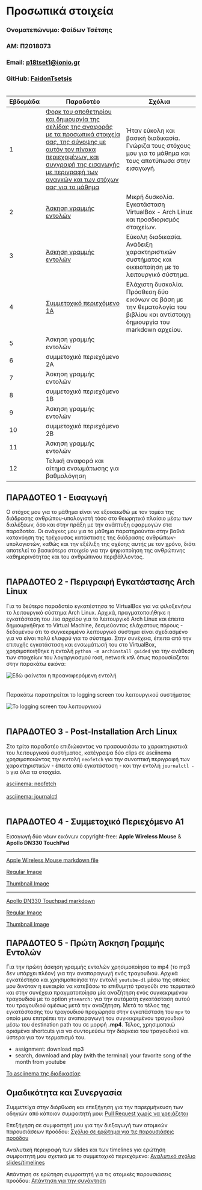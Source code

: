 # Προσωπικά στοιχεία

### Ονοματεπώνυμο: Φαίδων Τσέτσης

### ΑΜ: Π2018073 

### Email: p18tset1@ionio.gr

### GitHub: [FaidonTsetsis](https://github.com/FaidonTsetsis) <br><br>



| Εβδομάδα | Παραδοτέο | Σχόλια |
| --- | --- | --- |
| 1 | [Φορκ του αποθετηρίου και δημιουργία της σελίδας της αναφοράς με τα προσωπικά στοιχεία σας, της σύνοψης με αυτόν τον πίνακα περιεχομένων, και συγγραφή της εισαγωγής με περιγραφή των αναγκών και των στόχων σας για το μάθημα](#παραδοτεο-1---εισαγωγή) | Ήταν εύκολη και βασική διαδικασία. Γνώριζα τους στόχους μου για το μάθημα και τους αποτύπωσα στην εισαγωγή.| Ήταν εύκολη και βασική διαδικασία. Γνώριζα τους στόχους μου για το μάθημα και τους αποτύπωσα στην εισαγωγή. |
| 2 | [Άσκηση γραμμής εντολών](#παραδοτεο-2---περιγραφή-εγκατάστασης-arch-linux) | Μικρή δυσκολία. Εγκατάσταση VirtualBox - Arch Linux και προσδιορισμός στοιχείων. |
| 3 | [Άσκηση γραμμής εντολών](#παραδοτεο-3---post-installation-arch-linux) | Εύκολη διαδικασία. Ανάδειξη χαρακτηριστικών συστήματος και οικειοποίηση με το λειτουργικό σύστημα.|
| 4 | [Συμμετοχικό περιεχόμενο 1A](#παραδοτεο-4---συμμετοχικό-περιεχόμενο-α1) | Ελάχιστη δυσκολία. Πρόσθεση δύο εικόνων σε βάση με την θεματολογία του βιβλίου και αντίστοιχη δημιουργία του markdown αρχείου. |
| 5 | Άσκηση γραμμής εντολών |
| 6 | συμμετοχικό περιεχόμενο 2A |
| 7 | Άσκηση γραμμής εντολών |
| 8 | συμμετοχικό περιεχόμενο 1B |
| 9 | Άσκηση γραμμής εντολών |
| 10 | συμμετοχικό περιεχόμενο 2B |
| 11 | Άσκηση γραμμής εντολών |
| 12 | Τελική αναφορά και αίτημα ενσωμάτωσης για βαθμολόγηση |

## ΠΑΡΑΔΟΤΕΟ 1 - Εισαγωγή

Ο στόχος μου για το μάθημα είναι να εξοικειωθώ με τον τομέα της διάδρασης ανθρώπου-υπολογιστή τόσο στο θεωρητικό πλαίσιο μέσω των διαλέξεων, όσο και στην πράξη με την ανάπτυξη εφαρμογών στα παραδοτέα. Οι ανάγκες μου για το μάθημα παρατηρούνται στην βαθιά κατανόηση της τρέχουσας κατάστασης της διάδρασης ανθρώπων-υπολογιστών, καθώς και την εξέλιξη της σχέσης αυτής με τον χρόνο, διότι αποτελεί το βασικότερο στοιχείο για την ψηφιοποίηση της ανθρώπινης καθημερινότητας και του ανθρώπινου περιβάλλοντος. <br><br>

## ΠΑΡΑΔΟΤΕΟ 2 - Περιγραφή Εγκατάστασης Arch Linux

Για το δεύτερο παραδοτέο εγκατέστησα το VirtualBox για να φιλοξενήσω το λειτουργικό σύστημα Arch Linux. Αρχικά, πραγματοποιήθηκε η εγκατάσταση του .iso αρχείου για το λειτουργικό Arch Linux και έπειτα δημιουργήθηκε το Virtual Machine, δεσμεύοντας ελάχιστους πόρους - δεδομένου ότι το συγκεκριμένο λειτουργικό σύστημα είναι σχεδιασμένο για να είναι πολύ ελαφρύ για το σύστημα. Στην συνέχεια, έπειτα από την επιτυχής εγκατάσταση και ενσωμάτωσή του στο VirtualBox, χρησιμοποιήθηκε η εντολή ```python -m archinstall guided``` για την ανάθεση των στοιχείων του λογαργιασμού root, network κτλ όπως παρουσίαζεται στην παρακάτω εικόνα:

![Εδώ φαίνεται η προαναφερόμενη εντολή](https://user-images.githubusercontent.com/44473403/141696486-73c4b72a-caf2-4675-a98b-c8a78927c42d.png) <br>
<br><br> 
Παρακάτω παρατηρείται το logging screen του λειτουργικού συστήματος


![Το logging screen του λειτουργικού](https://user-images.githubusercontent.com/44473403/141697210-f7ecd644-2da4-457b-b9e6-a4dc80c675df.png) <br><br>

## ΠΑΡΑΔΟΤΕΟ 3 - Post-Installation Arch Linux

Στο τρίτο παραδοτέο επιδιώκοντας να πρασουσιάσω τα χαρακτηριστικά του λειτουργικού συστήματος, κατέγραψα δύο clips σε asciinema χρησιμοποιώντας την εντολή ```neofetch``` για την συνοπτική περιγραφή των χαρακτηριστικών - έπειτα από εγκατάσταση - και την εντολή ```journalctl -b``` για όλα τα στοιχεία. 

[asciinema: neofetch](https://asciinema.org/a/449105) <br><br>
[asciinema: journalctl](https://asciinema.org/a/hpauVSSWHuAsnH9lvea7BM407) <br> <br>

## ΠΑΡΑΔΟΤΕΟ 4 - Συμμετοχικό Περιεχόμενο Α1

Εισαγωγή δύο νέων εικόνων copyright-free: **Apple Wireless Mouse** & **Apollo DN330 TouchPad**

---
[Apple Wireless Mouse markdown file](https://github.com/FaidonTsetsis/_gallery/blob/2018073/apple-mouse-wireless.md)

[Regular Image](https://github.com/FaidonTsetsis/images/blob/2018073/apple-mouse-wireless.jpg)

[Thumbnail Image](https://github.com/FaidonTsetsis/images/blob/2018073/apple-mouse-wireless-thumb.jpg) 

---
[Apollo DN330 Touchpad markdown](https://github.com/FaidonTsetsis/_gallery/blob/2018073/apollo-touchpad.md)

[Regular Image](https://github.com/FaidonTsetsis/images/blob/2018073/apollo-touchpad.jpg)

[Thumbnail Image](https://github.com/FaidonTsetsis/images/blob/2018073/apollo-touchpad-thumb.jpg) <br>

## ΠΑΡΑΔΟΤΕΟ 5 - Πρώτη Άσκηση Γραμμής Εντολών

Για την πρώτη άσκηση γραμμής εντολών χρησιμοποίησα το mp4 (το mp3 δεν υπάρχει πλέον) για την αναπαραγωγή ενός τραγουδιού. Αρχικά εγκατέστησα και χρησιμοποίησα την εντολή ```youtube-dl``` μέσω της οποίας μου δινόταν η ευκαιρία να κατεβάσω το επιθυμητό τραγούδι στο τερματικό και στην συνέχεια πραγματοποίησα μία αναζήτηση ενός συγκεκριμένου τραγουδιού με το option ```ytsearch:``` για την αυτόματη εγκατάσταση αυτού του τραγουδιού αμέσως μετά την αναζήτηση. Μετά το τέλος της εγκατάστασης του τραγουδιού προχώρησα στην εγκατάσταση του ```mpv``` το οποίο μου επιτρέπει την αναπαραγωγή του συγκεκριμένου τραγουδιού μέσω του destination path του σε μορφή **.mp4**. Τέλος, χρησιμοποιώ ορισμένα shortcuts για να συντομεύσω την διάρκεια του τραγουδιού και ύστερα για τον τερματισμό του.

- assignment: download mp3
- search, download and play (with the terminal) your favorite song of the month from youtube

[Το asciinema της διαδικασίας](https://asciinema.org/a/453848)

## Ομαδικότητα και Συνεργασία

Συμμετείχα στην διόρθωση και επεξήγηση για την παρερμήνευση των οδηγιών από κάποιον συμφοιτητή μου: [Pull Request χωρίς να χρειάζεται](https://github.com/courses-ionio/hci/pull/1560)

Επεξήγηση σε συμφοιτητή μου για την διεξαγωγή των ατομικών παρουσιάσεων προόδου: [Σχόλιο σε ερώτημα για τις παρουσιάσεις προόδου](https://github.com/courses-ionio/hci/discussions/1630)

Αναλυτική περιγραφή των slides και των timelines για ερώτηση συμφοιτητή μου σχετικά με το συμμετοχικό περιεχόμενο: [Αναλυτικό σχόλιο slides/timelines](https://github.com/courses-ionio/hci/discussions/1634)

Απάντηση σε ερώτηση συμφοιτητή για τις ατομικές παρουσιάσεις προόδου: [Απάντηση για την συνάντηση](https://github.com/courses-ionio/hci/discussions/1641)
